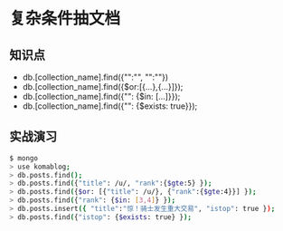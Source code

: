 ﻿复杂条件抽文档
=============

## 知识点

* db.[collection_name].find({"":"", "":""})
* db.[collection_name].find({$or:[{...},{...}]});
* db.[collection_name].find({"": {$in: [...]}});
* db.[collection_name].find({"": {$exists: true}});

## 实战演习

~~~bash
$ mongo
> use komablog;
> db.posts.find();
> db.posts.find({"title": /u/, "rank":{$gte:5} });
> db.posts.find({$or: [{"title": /u/}, {"rank":{$gte:4}}] });
> db.posts.find({"rank": {$in: [3,4]} });
> db.posts.insert({ "title":"惊！骑士发生重大交易", "istop": true });
> db.posts.find({"istop": {$exists: true} });
~~~

## 
